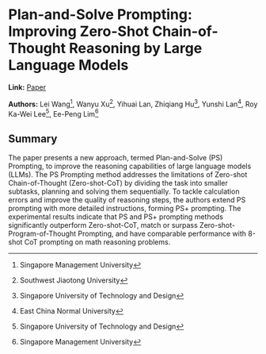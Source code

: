 # Plan-and-Solve Prompting: Improving Zero-Shot Chain-of-Thought Reasoning by Large Language Models 

**Link:** [Paper](https://arxiv.org/abs/2305.04091)

**Authors:** Lei Wang[^1], Wanyu Xu[^2], Yihuai Lan, Zhiqiang Hu[^3], Yunshi Lan[^4], Roy Ka-Wei Lee[^3], Ee-Peng Lim[^1]

[^1]: Singapore Management University
[^2]: Southwest Jiaotong University
[^3]: Singapore University of Technology and Design
[^4]: East China Normal University

## Summary

The paper presents a new approach, termed Plan-and-Solve (PS) Prompting, to improve the reasoning capabilities of large language models (LLMs). The PS Prompting method addresses the limitations of Zero-shot Chain-of-Thought (Zero-shot-CoT) by dividing the task into smaller subtasks, planning and solving them sequentially. To tackle calculation errors and improve the quality of reasoning steps, the authors extend PS prompting with more detailed instructions, forming PS+ prompting. The experimental results indicate that PS and PS+ prompting methods significantly outperform Zero-shot-CoT, match or surpass Zero-shot-Program-of-Thought Prompting, and have comparable performance with 8-shot CoT prompting on math reasoning problems.